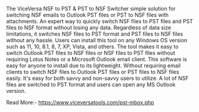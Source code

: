 The ViceVersa NSF to PST & PST to NSF Switcher simple solution for switching NSF emails to Outlook PST files or PST to NSF files with attachments. An expert way to quickly switch NSF files to PST files and PST files to NSF format without losing any data. Regardless of data size limitations, it switches NSF files to PST format and PST files to NSF files without any hassle. Users can install this tool on any Windows OS version such as 11, 10, 8.1, 8, 7, XP, Vista, and others. The tool makes it easy to switch Outlook PST files to NSF files or NSF files to PST files without requiring Lotus Notes or a Microsoft Outlook email client. This software is easy for anyone to install due to its lightweight. Without requiring email clients to switch NSF files to Outlook PST files or PST files to NSF files easily. It's easy for both savvy and non-savvy users to utilize. A lot of NSF files are switched to PST format and users can open any MS Outlook version.

Read More:- https://www.viceversatools.com/pst-mbox.php

